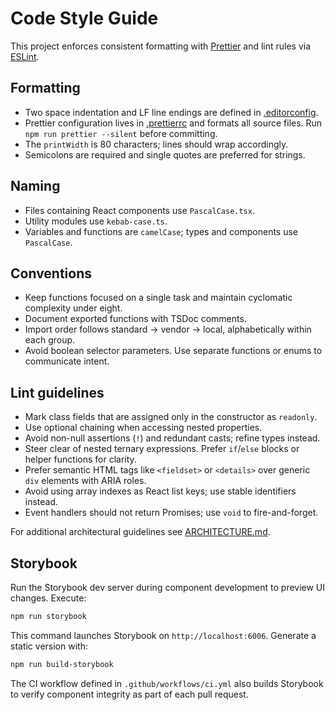 # Code Style Guide

This project enforces consistent formatting with
[Prettier](https://prettier.io/) and lint rules via
[ESLint](https://eslint.org/).

## Formatting

- Two space indentation and LF line endings are defined in
  [.editorconfig](../.editorconfig).
- Prettier configuration lives in [.prettierrc](../.prettierrc) and formats all
  source files. Run `npm run prettier --silent` before committing.
- The `printWidth` is 80 characters; lines should wrap accordingly.
- Semicolons are required and single quotes are preferred for strings.

## Naming

- Files containing React components use `PascalCase.tsx`.
- Utility modules use `kebab-case.ts`.
- Variables and functions are `camelCase`; types and components use
  `PascalCase`.

## Conventions

- Keep functions focused on a single task and maintain cyclomatic complexity
  under eight.
- Document exported functions with TSDoc comments.
- Import order follows standard → vendor → local, alphabetically within each
  group.
- Avoid boolean selector parameters. Use separate functions or enums to
  communicate intent.

## Lint guidelines

- Mark class fields that are assigned only in the constructor as `readonly`.
- Use optional chaining when accessing nested properties.
- Avoid non-null assertions (`!`) and redundant casts; refine types instead.
- Steer clear of nested ternary expressions. Prefer `if`/`else` blocks or helper
  functions for clarity.
- Prefer semantic HTML tags like `<fieldset>` or `<details>` over generic `div`
  elements with ARIA roles.
- Avoid using array indexes as React list keys; use stable identifiers instead.
- Event handlers should not return Promises; use `void` to fire-and-forget.

For additional architectural guidelines see [ARCHITECTURE.md](ARCHITECTURE.md).

## Storybook

Run the Storybook dev server during component development to preview UI changes.
Execute:

```bash
npm run storybook
```

This command launches Storybook on `http://localhost:6006`. Generate a static
version with:

```bash
npm run build-storybook
```

The CI workflow defined in `.github/workflows/ci.yml` also builds Storybook to
verify component integrity as part of each pull request.
